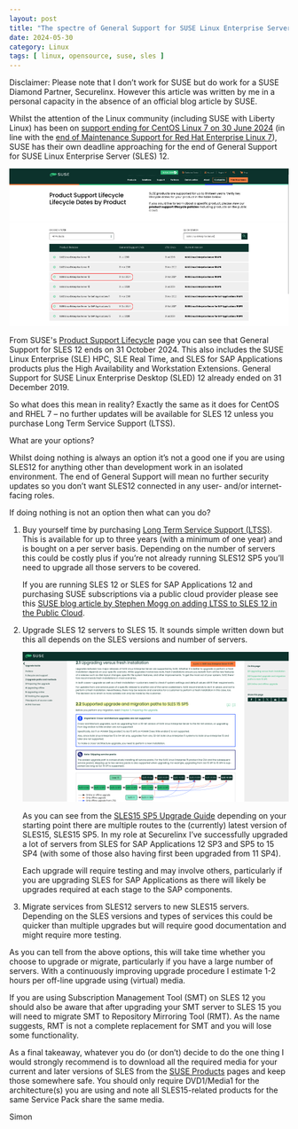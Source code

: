 ```yaml
---
layout: post
title: "The spectre of General Support for SUSE Linux Enterprise Server 12 ending on Halloween"
date: 2024-05-30
category: Linux
tags: [ linux, opensource, suse, sles ]
---
```

Disclaimer: Please note that I don’t work for SUSE but do work for a SUSE Diamond Partner, Securelinx. However this article was written by me in a personal capacity in the absence of an official blog article by SUSE.

Whilst the attention of the Linux community (including SUSE with Liberty Linux) has been on [support ending for CentOS Linux 7 on 30 June 2024](https://blog.centos.org/2023/04/end-dates-are-coming-for-centos-stream-8-and-centos-linux-7/) (in line with the [end of Maintenance Support for Red Hat Enterprise Linux 7](https://access.redhat.com/support/policy/updates/errata#Life_Cycle_Dates)), SUSE has their own deadline approaching for the end of General Support for SUSE Linux Enterprise Server (SLES) 12.

![Screenshot of SUSE Product Support Lifecycle for SUSE Linux Enterprise Server](/assets/images/SLES12-end-of-General-Support-1.png)

From SUSE's [Product Support Lifecycle](https://suse.com/lifecycle) page you can see that General Support for SLES 12 ends on 31 October 2024. This also includes the SUSE Linux Enterprise (SLE) HPC, SLE Real Time, and SLES for SAP Applications products plus the High Availability and Workstation Extensions. General Support for SUSE Linux Enterprise Desktop (SLED) 12 already ended on 31 December 2019.

So what does this mean in reality? Exactly the same as it does for CentOS and RHEL 7 – no further updates will be available for SLES 12 unless you purchase Long Term Service Support (LTSS).

What are your options?

Whilst doing nothing is always an option it’s not a good one if you are using SLES12 for anything other than development work in an isolated environment. The end of General Support will mean no further security updates so you don’t want SLES12 connected in any user- and/or internet-facing roles.

If doing nothing is not an option then what can you do?

1. Buy yourself time by purchasing [Long Term Service Support (LTSS)](https://www.suse.com/support/policy-products/#ltss). This is available for up to three years (with a minimum of one year) and is bought on a per server basis. Depending on the number of servers  this could be costly plus if you’re not already running SLES12 SP5 you’ll need to upgrade all those servers to be covered.

   If you are running SLES 12 or SLES for SAP Applications 12 and purchasing SUSE subscriptions via a public cloud provider please see this [SUSE blog article by Stephen Mogg on adding LTSS to SLES 12 in the Public Cloud](https://www.suse.com/c/adding-ltss-to-sle-12-on-the-public-cloud-for-payg-on-demand-workloads/).

2. Upgrade SLES 12 servers to SLES 15. It sounds simple written down but this all depends on the SLES versions and number of servers.

   ![Screenshot of supported upgrade and migration paths to SLES15 SP5](/assets/images/SLES12-end-of-General-Support-2.png)

   As you can see from the [SLES15 SP5 Upgrade Guide](https://documentation.suse.com/sles/15-SP5/html/SLES-all/cha-upgrade-paths.html#sec-upgrade-paths-supported) depending on your starting point there are multiple routes to the (currently) latest version of SLES15, SLES15 SP5. In my role at Securelinx I’ve successfully upgraded a lot of servers from SLES for SAP Applications 12 SP3 and SP5 to 15 SP4 (with some of those also having first been upgraded from 11 SP4).

   Each upgrade will require testing and may involve others, particularly if you are upgrading SLES for SAP Applications as there will likely be upgrades required at each stage to the SAP components.

3. Migrate services from SLES12 servers to new SLES15 servers. Depending on the SLES versions and types of services this could be quicker than multiple upgrades but will require good documentation and might require more testing.

As you can tell from the above options, this will take time whether you choose to upgrade or migrate, particularly if you have a large number of servers. With a continuously improving upgrade procedure I estimate 1-2 hours per off-line upgrade using (virtual) media.

If you are using Subscription Management Tool (SMT) on SLES 12 you should also be aware that after upgrading your SMT server to SLES 15 you will need to migrate SMT to Repository Mirroring Tool (RMT). As the name suggests, RMT is not a complete replacement for SMT and you will lose some functionality.

As a final takeaway, whatever you do (or don’t) decide to do the one thing I would strongly recommend is to download all the required media for your current and later versions of SLES from the [SUSE Products](https://www.suse.com/products/) pages and keep those somewhere safe. You should only require DVD1/Media1 for the architecture(s) you are using and note all SLES15-related products for the same Service Pack share the same media.

Simon
